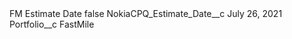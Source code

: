 <?xml version="1.0" encoding="UTF-8"?>
<CustomMetadata xmlns="http://soap.sforce.com/2006/04/metadata" xmlns:xsi="http://www.w3.org/2001/XMLSchema-instance" xmlns:xsd="http://www.w3.org/2001/XMLSchema">
    <label>FM Estimate Date</label>
    <protected>false</protected>
    <values>
        <field>NokiaCPQ_Estimate_Date__c</field>
        <value xsi:type="xsd:string">July 26, 2021</value>
    </values>
    <values>
        <field>Portfolio__c</field>
        <value xsi:type="xsd:string">FastMile</value>
    </values>
</CustomMetadata>
